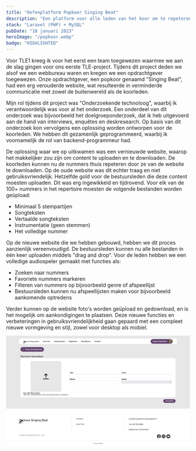 ```yaml
---
title: "Oefenplatform Popkoor Singing Beat"
description: "Een platform voor alle leden van het koor om te repeteren en te communiceren."
stack: "Laravel (PHP) + MySQL"
pubDate: "18 januari 2023"
heroImage: "/popkoor.webp"
badge: "HIGHLIGHTED"
---
```


Voor TLE1 kreeg ik voor het eerst een team toegewezen waarmee we aan de slag gingen voor ons eerste TLE-project. Tijdens dit project deden we alsof we een webbureau waren en kregen we een opdrachtgever toegewezen. Onze opdrachtgever, een popkoor genaamd "Singing Beat", had een erg verouderde website, wat resulteerde in verminderde communicatie met zowel de buitenwereld als de koorleden.

Mijn rol tijdens dit project was "Onderzoekende technoloog", waarbij ik verantwoordelijk was voor al het onderzoek. Een onderdeel van dit onderzoek was bijvoorbeeld het doelgroeponderzoek, dat ik heb uitgevoerd aan de hand van interviews, enquêtes en deskresearch. Op basis van dit onderzoek kon vervolgens een oplossing worden ontworpen voor de koorleden. We hebben dit gezamenlijk geprogrammeerd, waarbij ik voornamelijk de rol van backend-programmeur had.

De oplossing waar we op uitkwamen was een vernieuwde website, waarop het makkelijker zou zijn om content te uploaden en te downloaden. De koorleden kunnen nu de nummers thuis repeteren door ze van de website te downloaden. Op de oude website was dit echter traag en niet gebruiksvriendelijk. Hetzelfde gold voor de bestuursleden die deze content moesten uploaden. Dit was erg ingewikkeld en tijdrovend. Voor elk van de 100+ nummers in het repertoire moesten de volgende bestanden worden geüpload:

- Minimaal 5 stempartijen
- Songteksten
- Vertaalde songteksten
- Instrumentatie (geen stemmen)
- Het volledige nummer

Op de nieuwe website die we hebben gebouwd, hebben we dit proces aanzienlijk vereenvoudigd. De bestuursleden kunnen nu alle bestanden in één keer uploaden middels "drag and drop". Voor de leden hebben we een volledige audiospeler gemaakt met functies als:

- Zoeken naar nummers
- Favoriete nummers markeren
- Filteren van nummers op bijvoorbeeld genre of afspeellijst
- Bestuursleden kunnen nu afspeellijsten maken voor bijvoorbeeld aankomende optredens

Verder kunnen op de website foto's worden geüpload en gedownload, en is het mogelijk om aankondigingen te plaatsen. Deze nieuwe functies en verbeteringen in gebruiksvriendelijkheid gaan gepaard met een compleet nieuwe vormgeving en stijl, zowel voor desktop als mobiel.

![popkoor](/public/popkoor%202.webp)
